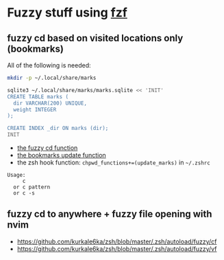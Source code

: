 # Fuzzy stuff using [fzf](https://github.com/junegunn/fzf)

## fuzzy cd based on visited locations only (bookmarks)

All of the following is needed:
```sh
mkdir -p ~/.local/share/marks

sqlite3 ~/.local/share/marks/marks.sqlite << 'INIT'
CREATE TABLE marks (
  dir VARCHAR(200) UNIQUE,
  weight INTEGER
);

CREATE INDEX _dir ON marks (dir);
INIT
```
* [the fuzzy cd function](https://github.com/kurkale6ka/zsh/blob/master/.zsh/autoload/fuzzy/c)
* [the bookmarks update function](https://github.com/kurkale6ka/zsh/blob/master/.zsh/autoload/fuzzy/update_marks)
* the zsh hook function: `chpwd_functions+=(update_marks)` in `~/.zshrc`

```
Usage:
     c
  or c pattern
  or c -s
```

## fuzzy cd to anywhere + fuzzy file opening with nvim

* https://github.com/kurkale6ka/zsh/blob/master/.zsh/autoload/fuzzy/cf
* https://github.com/kurkale6ka/zsh/blob/master/.zsh/autoload/fuzzy/vf
